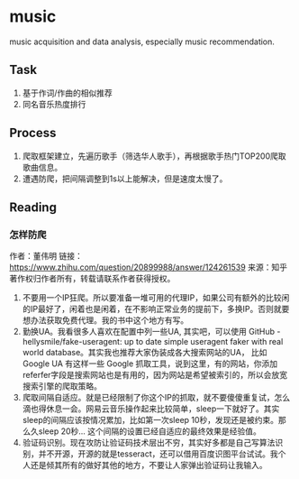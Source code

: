 # music
music acquisition and data analysis, especially music recommendation.

## Task
1. 基于作词/作曲的相似推荐
2. 同名音乐热度排行

## Process
1. 爬取框架建立，先遍历歌手（筛选华人歌手），再根据歌手热门TOP200爬取歌曲信息。
2. 遭遇防爬，把间隔调整到1s以上能解决，但是速度太慢了。

## Reading

### 怎样防爬

作者：董伟明
链接：https://www.zhihu.com/question/20899988/answer/124261539
来源：知乎
著作权归作者所有，转载请联系作者获得授权。

1. 不要用一个IP狂爬。所以要准备一堆可用的代理IP，如果公司有额外的比较闲的IP最好了，闲着也是闲着，在不影响正常业务的提前下，多换IP。否则就要想办法获取免费代理。我的书中这个地方有写。
2. 勤换UA。我看很多人喜欢在配置中列一些UA, 其实吧，可以使用 GitHub - hellysmile/fake-useragent: up to date simple useragent faker with real world database。其实我也推荐大家伪装成各大搜索网站的UA， 比如Google UA 有这样一些 Google 抓取工具，说到这里，有的网站，你添加referfer字段是搜索网站也是有用的，因为网站是希望被索引的，所以会放宽搜索引擎的爬取策略。
3. 爬取间隔自适应。就是已经限制了你这个IP的抓取，就不要傻傻重复试，怎么滴也得休息一会。网易云音乐操作起来比较简单，sleep一下就好了。其实sleep的间隔应该按情况累加，比如第一次sleep 10秒，发现还是被约束。那么久sleep 20秒... 这个间隔的设置已经自适应的最终效果是经验值。
4. 验证码识别。现在攻防让验证码技术层出不穷，其实好多都是自己写算法识别，并不开源，开源的就是tesseract，还可以借用百度识图平台试试。我个人还是倾其所有的做好其他的地方，不要让人家弹出验证码让我输入。